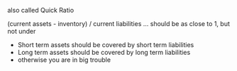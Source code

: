 also called Quick Ratio

(current assets - inventory) / current liabilities
... should be as close to 1, but not under

- Short term assets should be covered by short term liabilities
- Long term assets should be covered by long term liabilities
- otherwise you are in big trouble